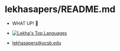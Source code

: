 # lekhasapers/README.md
- WHAT UP! 🖖
-  [![Lekha's Top Languages](https://github-readme-stats.vercel.app/api/top-langs/?username=lekhasapers&layout=compact&theme=dracula)](https://github.com/anuraghazra/github-readme-stats)

- [lekhasapers@ucsb.edu](mailto:lekhasapers@ucsb.edu)

